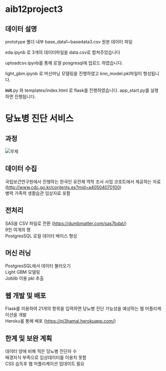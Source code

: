 # aib12project3


## 데이터 설명

prototype 폴더 내부
base_data1~basedata3.csv 원본 데이터 파일

eda.ipynb 로 3개의 데이터파일을 data.csv로 합쳐주었습니다

uploadcsv.ipynb를 통해 로컬 posgresql에 업로드 하였습니다.

light_gbm.ipynb 로 머신머닝 모델링을 진행하였고 knn_model.pkl파일이 형성됩니다.

__init__.py 와 templates/index.html 로 flask를 진행하였습니다. app_start.py를 실행하면 진행됩니다.


# 당뇨병 진단 서비스  

## 과정

![무제](https://user-images.githubusercontent.com/97571812/172056398-b8e383de-d28c-4063-8c94-b9f215dcd874.png)  

## 데이터 수집  
국립보건연구원에서 진행하는 한국인 유전체 역학 조사 사업 코호트에서 제공하는 자료 (http://www.cdc.go.kr/contents.es?mid=a40504070100)  
병력 가족력 생활습관 임상자료 포함

## 전처리
SAS을 CSV 파일로 전환 (https://dumbmatter.com/sas7bdat/)  
9천 여개의 행  
PostgresSQL 로컬 데이터 베이스 형성  

## 머신 러닝
PostgresSQL에서 데이터 불러오기  
Light GBM 모델링  
Joblib 이용 pkl 추출  

## 웹 개발 및 배포  
Flask를 이용하여 21개의 항목을 입력하면 당뇨병 진단 가능성을 예상하는 웹 어플리케이션을 개발  
Heroku를 통해 배포 (https://pj3hamal.herokuapp.com/)  

## 한계 및 보완 계획  
데이터 양에 비해 적은 당뇨병 진단자 수  
배경지식 부족으로 임상데이터를 이용치 못함  
CSS 습득후 웹 어플리케이션 업데이트 필요
